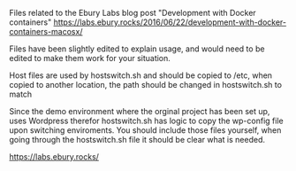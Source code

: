 Files related to the Ebury Labs blog post "Development with Docker containers"
https://labs.ebury.rocks/2016/06/22/development-with-docker-containers-macosx/

Files have been slightly edited to explain usage, and would need to be edited to make them work for your situation.

Host files are used by hostswitch.sh and should be copied to /etc, when copied to another location, the path should be changed in hostswitch.sh to match

Since the demo environment where the orginal project has been set up, uses Wordpress therefor hostswitch.sh has logic to copy the wp-config file upon switching enviroments. You should include those files yourself, when going through the hostswitch.sh file it should be clear what is needed.

https://labs.ebury.rocks/
